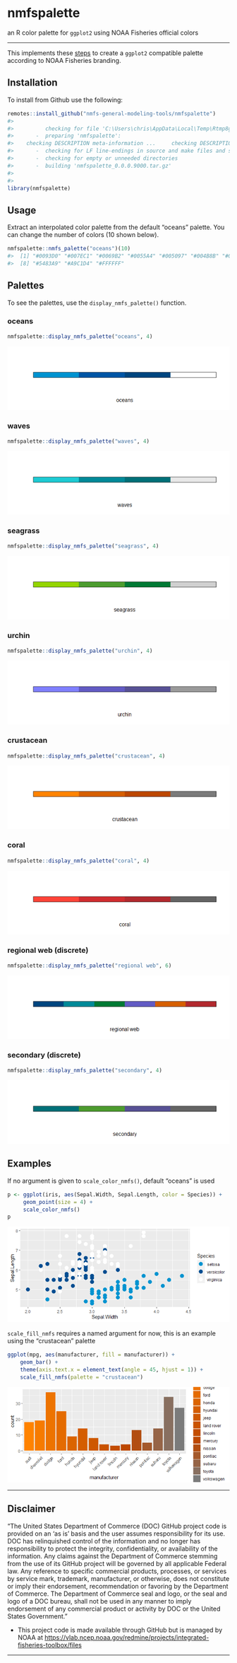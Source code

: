 <!-- README.md is generated from README.Rmd. Please edit that file -->

# nmfspalette

an R color palette for `ggplot2` using NOAA Fisheries official colors

-----

This implements these
[steps](https://drsimonj.svbtle.com/creating-corporate-colour-palettes-for-ggplot2)
to create a `ggplot2` compatible palette according to NOAA Fisheries
branding.

## Installation

To install from Github use the following:

``` r
remotes::install_github("nmfs-general-modeling-tools/nmfspalette")
#> 
#>          checking for file 'C:\Users\chris\AppData\Local\Temp\Rtmp8gK5Yj\remotes1f78739572d1\nmfs-general-modeling-tools-nmfspalette-f45001f/DESCRIPTION' ...  v  checking for file 'C:\Users\chris\AppData\Local\Temp\Rtmp8gK5Yj\remotes1f78739572d1\nmfs-general-modeling-tools-nmfspalette-f45001f/DESCRIPTION' (395ms)
#>       -  preparing 'nmfspalette':
#>    checking DESCRIPTION meta-information ...     checking DESCRIPTION meta-information ...   v  checking DESCRIPTION meta-information
#>       -  checking for LF line-endings in source and make files and shell scripts
#>       -  checking for empty or unneeded directories
#>       -  building 'nmfspalette_0.0.0.9000.tar.gz'
#>      
#> 
library(nmfspalette)
```

## Usage

Extract an interpolated color palette from the default “oceans” palette.
You can change the number of colors (10 shown below).

``` r
nmfspalette::nmfs_palette("oceans")(10)
#>  [1] "#0093D0" "#007EC1" "#0069B2" "#0055A4" "#005097" "#004B8B" "#00467F"
#>  [8] "#5483A9" "#A9C1D4" "#FFFFFF"
```

## Palettes

To see the palettes, use the `display_nmfs_palette()` function.

### oceans

``` r
nmfspalette::display_nmfs_palette("oceans", 4)
```

![](figure/unnamed-chunk-3-1.png)<!-- -->

### waves

``` r
nmfspalette::display_nmfs_palette("waves", 4)
```

![](figure/unnamed-chunk-4-1.png)<!-- -->

### seagrass

``` r
nmfspalette::display_nmfs_palette("seagrass", 4)
```

![](figure/unnamed-chunk-5-1.png)<!-- -->

### urchin

``` r
nmfspalette::display_nmfs_palette("urchin", 4)
```

![](figure/unnamed-chunk-6-1.png)<!-- -->

### crustacean

``` r
nmfspalette::display_nmfs_palette("crustacean", 4)
```

![](figure/unnamed-chunk-7-1.png)<!-- -->

### coral

``` r
nmfspalette::display_nmfs_palette("coral", 4)
```

![](figure/unnamed-chunk-8-1.png)<!-- -->

### regional web (discrete)

``` r
nmfspalette::display_nmfs_palette("regional web", 6)
```

![](figure/unnamed-chunk-9-1.png)<!-- -->

### secondary (discrete)

``` r
nmfspalette::display_nmfs_palette("secondary", 4)
```

![](figure/unnamed-chunk-10-1.png)<!-- -->

## Examples

If no argument is given to `scale_color_nmfs()`, default “oceans” is
used

``` r
p <- ggplot(iris, aes(Sepal.Width, Sepal.Length, color = Species)) +
     geom_point(size = 4) +
     scale_color_nmfs()
p
```

![](figure/default_plot-1.png)<!-- -->

`scale_fill_nmfs` requires a named argument for now, this is an example
using the “crustacean” palette

``` r
ggplot(mpg, aes(manufacturer, fill = manufacturer)) +
    geom_bar() +
    theme(axis.text.x = element_text(angle = 45, hjust = 1)) +
    scale_fill_nmfs(palette = "crustacean")
```

![](figure/scale_fill_example-1.png)<!-- -->

-----

## Disclaimer

“The United States Department of Commerce (DOC) GitHub project code is
provided on an ‘as is’ basis and the user assumes responsibility for its
use. DOC has relinquished control of the information and no longer has
responsibility to protect the integrity, confidentiality, or
availability of the information. Any claims against the Department of
Commerce stemming from the use of its GitHub project will be governed by
all applicable Federal law. Any reference to specific commercial
products, processes, or services by service mark, trademark,
manufacturer, or otherwise, does not constitute or imply their
endorsement, recommendation or favoring by the Department of Commerce.
The Department of Commerce seal and logo, or the seal and logo of a DOC
bureau, shall not be used in any manner to imply endorsement of any
commercial product or activity by DOC or the United States Government.”

  - This project code is made available through GitHub but is managed by
    NOAA at
    <https://vlab.ncep.noaa.gov/redmine/projects/integrated-fisheries-toolbox/files>

-----
